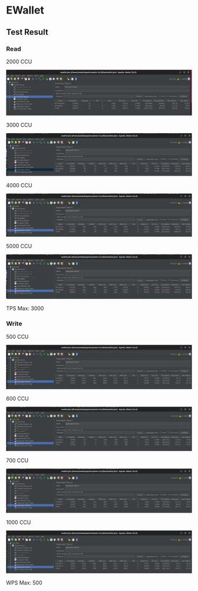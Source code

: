 # EWallet

## Test Result

### Read

2000 CCU

![alt text](image.png)

3000 CCU

![alt text](image-1.png)

4000 CCU

![alt text](image-2.png)

5000 CCU

![alt text](image-3.png)


TPS Max: 3000

### Write 

500 CCU

![alt text](image-4.png)

600 CCU

![alt text](image-5.png)

700 CCU 

![alt text](image-6.png)

1000 CCU

![alt text](image-7.png)

WPS Max: 500
